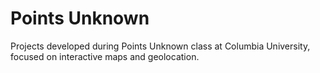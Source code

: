 # Points Unknown

Projects developed during Points Unknown class at Columbia University, focused on interactive maps and geolocation. 

 

